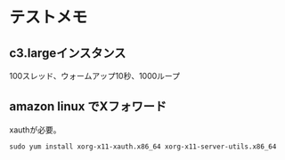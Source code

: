 # テストメモ

## c3.largeインスタンス

100スレッド、ウォームアップ10秒、1000ループ

## amazon linux でXフォワード

xauthが必要。

`sudo yum install xorg-x11-xauth.x86_64 xorg-x11-server-utils.x86_64`
